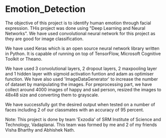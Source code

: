 # Emotion_Detection
The objective of this project is to identify human emotion through facial expression. THis project was done using "Deep Learning and
Neural Networks". We have used convolutional neural network for this project as they are good for image classification.

We have used Keras which is an open source neural network library written in Python. It is capable of running on top of TensorFlow,
Microsoft Cognitive Toolkit or Theano.

We have used 3 convolutional layers, 2 dropout layers, 2 maxpooling layer and 1 hidden layer with sigmoid activation funtion and 
adam as optimiser function. We have also used 'ImageDataGenerator' to increase the number of dataset by manipulating the images.
For preprocessing part, we have collect around 4000 images of happy and sad person, resized the images to 48x48 size and converting
them to grayscale.

We have successfully got the desired output when tested on a number of faces including 2 of our classmates with an accuracy of 95 percent.

Note: This project is done by team 'Exzodia' of SRM Institute of Science and Technology, Vadaplanai. This team was formed by me
and 2 of my friends Visha Bharthy and Abhishek Nath.

